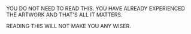 YOU DO NOT NEED TO READ THIS. YOU HAVE ALREADY EXPERIENCED THE ARTWORK AND THAT'S ALL IT MATTERS.

READING THIS WILL NOT MAKE YOU ANY WISER.